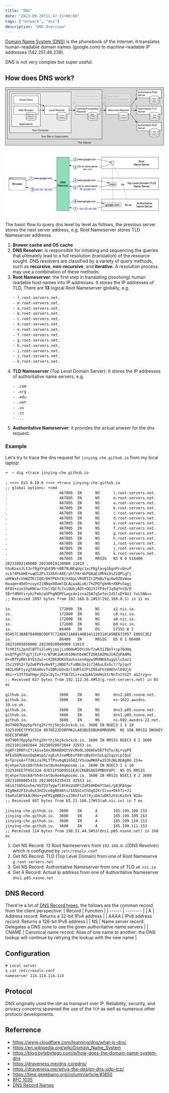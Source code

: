 ```yaml
---
title: "DNS"
date: "2023-09-20T11:47:31+08:00"
tags: ["network", "dns"]
description: "DNS Overview"
---
```


[Domain Name System (DNS)](https://en.wikipedia.org/wiki/Domain_Name_System) is the phonebook of the Internet. It translates human-readable domain names (google.com) to machine-readable IP addresses (142.251.46.238).

DNS is not very complex but super useful.

## How does DNS work?
![dns architecutre](/images/dns_architecture.svg)

![dns flow](/images/dns_flow.png)

The basic flow to query dns level by level as follows, the previous server stores the next server address, e.g. Root Nameserver stores TLD Nameserver addresss. 
1. **Brower cache and OS cache**
2. **DNS Resolver**: is responsible for initiating and sequencing the queries that ultimately lead to a full resolution (translation) of the resource sought. DNS resolvers are classified by a variety of query methods, such as **recursive**, **non-recursive**, and **iterative**. A resolution process may use a combination of these methods.
3. **Root Nameserver**: the first step in translating (resolving) human readable host names into IP addresses. It stores the IP addresses of TLD, There are **13** logical Root Nameserver globally, e.g.
    ```txt
    - l.root-servers.net.
    - m.root-servers.net.
    - a.root-servers.net.
    - b.root-servers.net.
    - c.root-servers.net.
    - d.root-servers.net.
    - e.root-servers.net.
    - f.root-servers.net.
    - g.root-servers.net.
    - h.root-servers.net.
    - i.root-servers.net.
    - j.root-servers.net.
    - k.root-servers.net.
    ```
4. **TLD Nameserver** (Top Level Domain Server): It stores the IP addresses of authoritative name servers, e.g.
    ```txt
    - .com
    - .org
    - .edu
    - .net
    - .us
    - .cn
    - ...
    ```
5. **Authoritative Nameserver**: it provides the actual anwser for the dns request.

### Example
Let's try to trace the dns request for `jinying-che.github.io` from my local laptop:
```shell
➜  ~ dig +trace jinying-che.github.io

; <<>> DiG 9.10.6 <<>> +trace jinying-che.github.io
;; global options: +cmd
.                       467805  IN      NS      l.root-servers.net.
.                       467805  IN      NS      m.root-servers.net.
.                       467805  IN      NS      a.root-servers.net.
.                       467805  IN      NS      b.root-servers.net.
.                       467805  IN      NS      c.root-servers.net.
.                       467805  IN      NS      d.root-servers.net.
.                       467805  IN      NS      e.root-servers.net.
.                       467805  IN      NS      f.root-servers.net.
.                       467805  IN      NS      g.root-servers.net.
.                       467805  IN      NS      h.root-servers.net.
.                       467805  IN      NS      i.root-servers.net.
.                       467805  IN      NS      j.root-servers.net.
.                       467805  IN      NS      k.root-servers.net.
.                       467805  IN      RRSIG   NS 8 0 518400 20231002140000 20230919130000 11019 . hSoNzesJLtJnf9gXYqG4SMrn8R78uNEqUgc1xcFKglavg16gnPrvQnuP sLb74PkmHE+uqQ1ZPs31X6XrA8E/yhlF8r4kPQAaEiMhkLXsZ1QPLgfj wHFWsFcVmWZTKJIQO/6H7P6ht0jhX0pLVRVRTZtIPH0uYqz6w9Z8vWuw Haaqm+48d5+cuyn2iNNqxO8omlQLALwaALu6/7hZPQfgkH6+XBPvSagj 6FOV+zun2hwKNCwrJ7elYQCfL7xi0UbjAOt+OOJYJfF9vfJq9qYnt8/O IBrfdRHtsryH/Fmk/wUPhgNEMYLwgz4n1z+a25A7q5ofocId5lsDYAUJ YxLSNA==
;; Received 1097 bytes from 192.168.0.1#53(192.168.0.1) in 11 ms

io.                     172800  IN      NS      a2.nic.io.
io.                     172800  IN      NS      c0.nic.io.
io.                     172800  IN      NS      a0.nic.io.
io.                     172800  IN      NS      b0.nic.io.
io.                     86400   IN      DS      57355 8 2 95A57C3BAB7849DBCDDF7C72ADA71A88146B141110318CA5BE672057 E865C3E2
io.                     86400   IN      RRSIG   DS 8 1 86400 20231003050000 20230920040000 11019 . TnYR1fL2pnUlBTTsJleHjjmxjLs96HwMJOtcHvTzwK31ZBoT+sp76dHq bsQfFgX7FqyTjIzF+z/W7dK1wKnO1ONvhbeWCTZO8SAIMaJU4ZyPAAMo D+xM7YpRHrAYES2wi+cX20kDDKUXauhxiesHqywSMdNK6XugyLluSaz1 J5c2Y0S2r7pZwEPV5v6w9TjzNQOfcfu0NLQx1i7JAbuLExGc7/7pjqxY XB2LH9FtyzgfAkm0ovTu5BRzbUxO/lSURlGIPsI05aFVz6HEhnl04Ujb dmir+S3ffOahHgxjD2al8yIx/FS67ZCi+va2pA6lHdHsktrNnTn2tGZt aUJrzg==
;; Received 637 bytes from 192.112.36.4#53(g.root-servers.net) in 85 ms

github.io.              3600    IN      NS      dns2.p05.nsone.net.
github.io.              3600    IN      NS      ns-1622.awsdns-10.co.uk.
github.io.              3600    IN      NS      dns3.p05.nsone.net.
github.io.              3600    IN      NS      dns1.p05.nsone.net.
github.io.              3600    IN      NS      ns-692.awsdns-22.net.
0d790076pp5pfktg2hrthj5bj6ckckcb.io. 3600 IN NSEC3 1 1 10 332539EE7F95C32A 0D7N522D3BFMA1LA01BUIOBUK6MROGMU  NS SOA RRSIG DNSKEY NSEC3PARAM
0d790076pp5pfktg2hrthj5bj6ckckcb.io. 3600 IN RRSIG NSEC3 8 2 3600 20231011082044 20230920072044 32553 io. hg8Fr2R0FnIfikGso1mx3B66B9QtVVcMoOL108Ahw5D7TUTo/AL+vpP9 AFEa5GMnkenQqbWsp5/xgEuhJxeMbbzF88roBy6hnSoLq21qysLpIQuC Q+TprenA+f7dKiza7RLTTPnv6qN1b50Z/VSsowMK6Fw353h2WLOUAg0G 2I4=
0jehpe7obc68rhh4ntet0u9o44qmosmo.io. 3600 IN NSEC3 1 1 10 332539EE7F95C32A 0JES1F5OD9SG1E4CCRGBS865PMBUV4PC  NS DS RRSIG
0jehpe7obc68rhh4ntet0u9o44qmosmo.io. 3600 IN RRSIG NSEC3 8 2 3600 20231008005435 20230916235435 32553 io. b6iUJ3A5Govhm/HVZIU7ygw7l8tHsUnDFCZaR50HDmYtbmi/g83PASgw 4IgNm42FI2u8oX3HZ2ce8gBK48ts/1bbSCxthUqO2KrSlou+Okh7z+J1 TAeRsC8FkkA/RHu+ymFM1g0BB2cv23Rnftwtl9jsD4JoDKSzhVcKiOx9 WIA=
;; Received 687 bytes from 65.22.160.17#53(a0.nic.io) in 7 ms

jinying-che.github.io.  3600    IN      A       185.199.108.153
jinying-che.github.io.  3600    IN      A       185.199.109.153
jinying-che.github.io.  3600    IN      A       185.199.110.153
jinying-che.github.io.  3600    IN      A       185.199.111.153
;; Received 114 bytes from 198.51.44.5#53(dns1.p05.nsone.net) in 168 ms
```
1. Get NS Record: 13 Root Nameservers from `192.168.0.1`(DNS Resolver) which is configured by `/etc/resolv.conf`
2. Get NS Record: TLD (Top Level Domain) from one of Root Nameserve `g.root-servers.net`
3. Get NS Record: Authoritative Nameserver from one of TLD `a0.nic.io`
4. Get A Record: Actual ip address from one of Authoritative Nameserver `dns1.p05.nsone.net`


## DNS Record
There're a lot of [DNS Record types](https://en.wikipedia.org/wiki/List_of_DNS_record_types), the follows are the common record from the client perspective:
| Record | Function |
| ------ | -------- |
| A | Address record: Returns a 32-bit IPv4 address |
| AAAA | IPv6 address record: Returns a 128-bit IPv6 address |
| NS | Name server record: Delegates a DNS zone to use the given authoritative name servers |
| CNAME | Canonical name record: Alias of one name to another: the DNS lookup will continue by retrying the lookup with the new name |

## Configuration
```shell
# Local server
$ cat /etc/resolv.conf
nameserver 114.114.114.114
```

## Protocol
DNS originally used the `UDP` as transport over IP. Reliability, security, and privacy concerns spawned the use of the `TCP` as well as numerous other protocol developments.




## Referrence
- https://www.cloudflare.com/learning/dns/what-is-dns/
- https://en.wikipedia.org/wiki/Domain_Name_System
- https://blog.bytebytego.com/p/how-does-the-domain-name-system-dns
- https://draveness.me/dns-coredns/
- https://draveness.me/whys-the-design-dns-udp-tcp/
- https://time.geekbang.org/column/article/81850
- [RFC 1035](https://datatracker.ietf.org/doc/html/rfc1035)
- [DNS Record Names](https://en.wikipedia.org/wiki/List_of_DNS_record_types)
